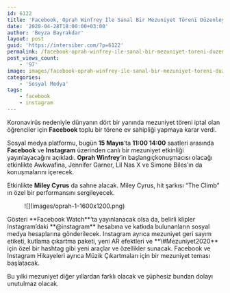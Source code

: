 ```yaml
---
id: 6122
title: 'Facebook, Oprah Winfrey İle Sanal Bir Mezuniyet Töreni Düzenleyecek'
date: '2020-04-28T18:00:00+03:00'
author: 'Beyza Bayrakdar'
layout: post
guid: 'https://intersiber.com/?p=6122'
permalink: /facebook-oprah-winfrey-ile-sanal-bir-mezuniyet-toreni-duzenleyecek/
post_views_count:
    - '97'
image: images/facebook-oprah-winfrey-ile-sanal-bir-mezuniyet-toreni-duzenleyecek.jpg
categories:
    - 'Sosyal Medya'
tags:
    - facebook
    - instagram
---
```


Koronavirüs nedeniyle dünyanın dört bir yanında mezuniyet töreni iptal olan öğrenciler için **Facebook** toplu bir törene ev sahipliği yapmaya karar verdi.

Sosyal medya platformu, bugün **15 Mayıs**‘ta **11:00 14:00** saatleri arasında **Facebook** ve **Instagram** üzerinden canlı bir mezuniyet etkinliği yayınlayacağını açıkladı. **Oprah Winfrey**‘in başlangıç ​​konuşmacısı olacağı etkinlikte Awkwafina, Jennifer Garner, Lil Nas X ve Simone Biles’ın da konuşmalarını içerecek.

Etkinlikte **Miley Cyrus** da sahne alacak. Miley Cyrus, hit şarkısı “The Climb” ın özel bir performansını sergileyecek.

<figure class="wp-block-image size-large">![](images/oprah-1-1600x1200.png)</figure>Gösteri **Facebook Watch**‘ta yayınlanacak olsa da, belirli klipler Instagram’daki **@instagram** hesabına ve katkıda bulunanların sosyal medya hesaplarına gönderilecek. Instagram ayrıca mezuniyet geri sayım etiketi, kutlama çıkartma paketi, yeni AR efektleri ve **\#Mezuniyet2020** için özel bir hashtag gibi yeni araçlar ve özellikler sunacak. Facebook ve Instagram Hikayeleri ayrıca Müzik Çıkartmaları için bir mezuniyet teması başlatacak.

Bu yılki mezuniyet diğer yıllardan farklı olacak ve şüphesiz bundan dolayı unutulmaz olacak.